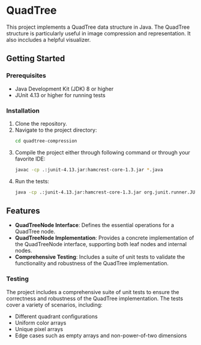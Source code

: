 # QuadTree
This project implements a QuadTree data structure in Java. The QuadTree structure is particularly useful in image compression and representation. It also inccludes a helpful visualizer.

## Getting Started

### Prerequisites

- Java Development Kit (JDK) 8 or higher
- JUnit 4.13 or higher for running tests

### Installation

1. Clone the repository.
2. Navigate to the project directory:
   ```bash
   cd quadtree-compression
   ```
3. Compile the project either through following command or through your favorite IDE:
   ```bash
   javac -cp .:junit-4.13.jar:hamcrest-core-1.3.jar *.java
   ```
4. Run the tests:
   ```bash
   java -cp .:junit-4.13.jar:hamcrest-core-1.3.jar org.junit.runner.JUnitCore QuadTreeNodeImplTest
   ```

## Features

- **QuadTreeNode Interface**: Defines the essential operations for a QuadTree node.
- **QuadTreeNode Implementation**: Provides a concrete implementation of the QuadTreeNode interface, supporting both leaf nodes and internal nodes.
- **Comprehensive Testing**: Includes a suite of unit tests to validate the functionality and robustness of the QuadTree implementation.

### Testing

The project includes a comprehensive suite of unit tests to ensure the correctness and robustness of the QuadTree implementation. The tests cover a variety of scenarios, including:

- Different quadrant configurations
- Uniform color arrays
- Unique pixel arrays
- Edge cases such as empty arrays and non-power-of-two dimensions

